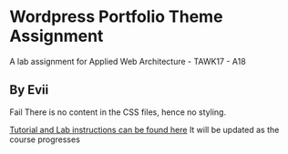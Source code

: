 # Wordpress Portfolio Theme Assignment
A lab assignment for Applied Web Architecture - TAWK17 - A18
## By Evii

Fail 
There is no content in the CSS files, hence no styling. 

[Tutorial and Lab instructions can be found here](https://school-of-engineering.github.io/wordpress-basic) It will be updated as the course progresses
